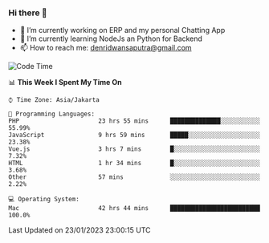 ### Hi there 👋

- 🔭 I’m currently working on ERP and my personal Chatting App
- 🌱 I’m currently learning NodeJs an Python for Backend
- 📫 How to reach me: denridwansaputra@gmail.com


<!--START_SECTION:waka-->
![Code Time](http://img.shields.io/badge/Code%20Time-2%2C552%20hrs%2055%20mins-blue)

📊 **This Week I Spent My Time On** 

```text
⌚︎ Time Zone: Asia/Jakarta

💬 Programming Languages: 
PHP                      23 hrs 55 mins      ██████████████░░░░░░░░░░░   55.99% 
JavaScript               9 hrs 59 mins       █████░░░░░░░░░░░░░░░░░░░░   23.38% 
Vue.js                   3 hrs 7 mins        █░░░░░░░░░░░░░░░░░░░░░░░░   7.32% 
HTML                     1 hr 34 mins        █░░░░░░░░░░░░░░░░░░░░░░░░   3.68% 
Other                    57 mins             ░░░░░░░░░░░░░░░░░░░░░░░░░   2.22%

💻 Operating System: 
Mac                      42 hrs 44 mins      █████████████████████████   100.0%

```


 Last Updated on 23/01/2023 23:00:15 UTC
<!--END_SECTION:waka-->
